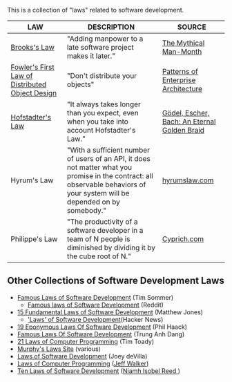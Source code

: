 This is a collection of "laws" related to software development.

LAW | DESCRIPTION | SOURCE
--- | ----------- | ------
[Brooks's Law](https://en.wikipedia.org/wiki/Brooks's_law) | "Adding manpower to a late software project makes it later." | [The Mythical Man-Month](http://marxsoftware.blogspot.com/2011/09/book-review-mythical-man-month-essays.html)
[Fowler's First Law of Distributed Object Design](https://www.drdobbs.com/errant-architectures/184414966) | "Don't distribute your objects" | [Patterns of Enterprise Architecture](https://martinfowler.com/books/eaa.html)
[Hofstadter's Law](https://en.wikipedia.org/wiki/Hofstadter%27s_law) | "It always takes longer than you expect, even when you take into account Hofstadter's Law." | [Gödel, Escher, Bach: An Eternal Golden Braid](https://en.wikipedia.org/wiki/G%C3%B6del,_Escher,_Bach)
Hyrum's Law | "With a sufficient number of users of an API, it does not matter what you promise in the contract: all observable behaviors of your system will be depended on by somebody." | [hyrumslaw.com](https://www.hyrumslaw.com/)
Philippe's Law | "The productivity of a software developer in a team of N people is diminished by dividing it by the cube root of N." | [Cyprich.com](http://www.cyprich.com/2008/06/06/philippes-law/)


## Other Collections of Software Development Laws ##
* [Famous Laws of Software Development](https://www.timsommer.be/famous-laws-of-software-development/) (Tim Sommer)
  * [Famous laws of Software Development](https://www.reddit.com/r/programming/comments/aul273/famous_laws_of_software_development/) (Reddit)
* [15 Fundamental Laws of Software Development](https://exceptionnotfound.net/fundamental-laws-of-software-development/) (Matthew Jones)
  * ['Laws' of Software Development](https://news.ycombinator.com/item?id=11574715)(Hacker News)
* [19 Eponymous Laws Of Software Development](https://haacked.com/archive/2007/07/17/the-eponymous-laws-of-software-development.aspx/) (Phil Haack)
* [Famous Laws Of Software Development](https://medium.com/datadriveninvestor/famous-laws-of-software-development-f5b776af64e6) (Trung Anh Dang)
* [21 Laws of Computer Programming](http://www.devtopics.com/21-laws-of-computer-programming/) (Tim Toady)
* [Murphy's Laws Site](http://www.murphys-laws.com/murphy/murphy-computer.html) (various)
* [Laws of Software Development](http://www.globalnerdy.com/2007/07/18/laws-of-software-development/) (Joey deVilla)
* [Laws of Computer Programming](https://www.cs.oberlin.edu/~jwalker/humor/lawsOfComputerPrograming.html) ([Jeff Walker](https://walkercoderanger.com/resume/Jeff-Walker-Resume.pdf))
* [Ten Laws of Software Development](https://productcoalition.com/ten-laws-of-software-development-cbd72db0f85c) ([Niamh Isobel Reed
](https://productcoalition.com/@nisobelr))
